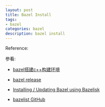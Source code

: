 ```yaml
---
layout: post
title: Bazel Install
tags:
- bazel
categories: bazel
description: bazel install
---
```



Reference:

参看:

- [bazel搭建c++构建环境](https://zhuanlan.zhihu.com/p/488162174)

- [bazel release](https://github.com/bazelbuild/bazel/releases)

- [Installing / Updating Bazel using Bazelisk](https://bazel.build/install/bazelisk)

- [bazelist GitHub](https://github.com/bazelbuild/bazelisk)




<!-- more -->


